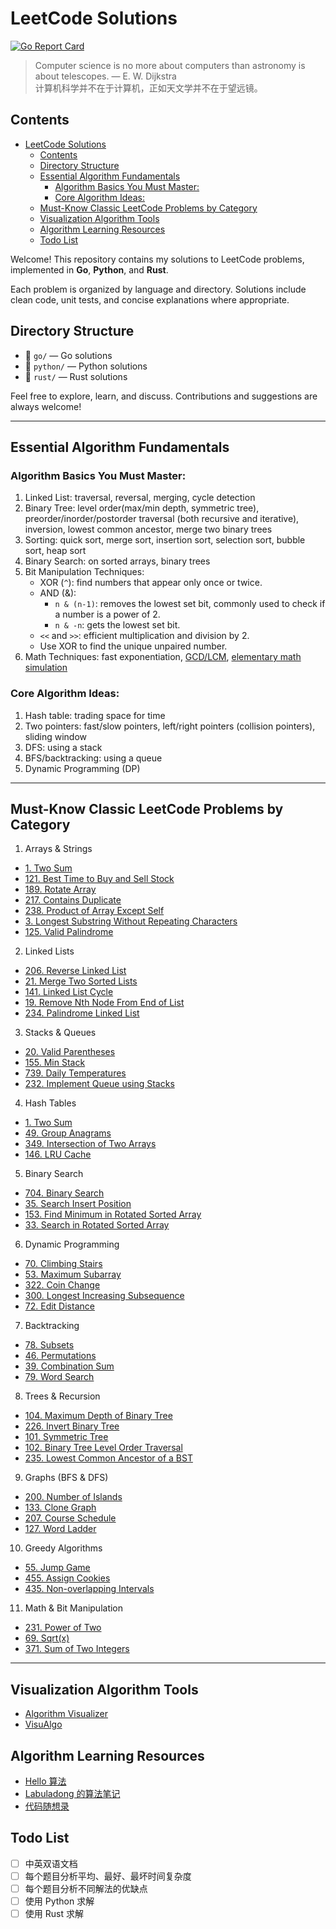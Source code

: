 # LeetCode Solutions

[![Go Report Card](https://goreportcard.com/badge/github.com/palemoky/dns-optimizer)](https://goreportcard.com/report/github.com/palemoky/dns-optimizer)

> Computer science is no more about computers than astronomy is about telescopes. — E. W. Dijkstra  
> 计算机科学并不在于计算机，正如天文学并不在于望远镜。

## Contents

- [LeetCode Solutions](#leetcode-solutions)
  - [Contents](#contents)
  - [Directory Structure](#directory-structure)
  - [Essential Algorithm Fundamentals](#essential-algorithm-fundamentals)
    - [Algorithm Basics You Must Master:](#algorithm-basics-you-must-master)
    - [Core Algorithm Ideas:](#core-algorithm-ideas)
  - [Must-Know Classic LeetCode Problems by Category](#must-know-classic-leetcode-problems-by-category)
  - [Visualization Algorithm Tools](#visualization-algorithm-tools)
  - [Algorithm Learning Resources](#algorithm-learning-resources)
  - [Todo List](#todo-list)

Welcome! This repository contains my solutions to LeetCode problems, implemented in **Go**, **Python**, and **Rust**.

Each problem is organized by language and directory. Solutions include clean code, unit tests, and concise explanations where appropriate.

## Directory Structure

- 📂 `go/` — Go solutions
- 📂 `python/` — Python solutions
- 📂 `rust/` — Rust solutions

Feel free to explore, learn, and discuss.
Contributions and suggestions are always welcome!

---

## Essential Algorithm Fundamentals

### Algorithm Basics You Must Master:

1. Linked List: traversal, reversal, merging, cycle detection
2. Binary Tree: level order(max/min depth, symmetric tree), preorder/inorder/postorder traversal (both recursive and iterative), inversion, lowest common ancestor, merge two binary trees
3. Sorting: quick sort, merge sort, insertion sort, selection sort, bubble sort, heap sort
4. Binary Search: on sorted arrays, binary trees
5. Bit Manipulation Techniques:
   - XOR (`^`): find numbers that appear only once or twice.
   - AND (&):
     - `n & (n-1)`: removes the lowest set bit, commonly used to check if a number is a power of 2.
     - `n & -n`: gets the lowest set bit.
   - `<<` and `>>`: efficient multiplication and division by 2.
   - Use XOR to find the unique unpaired number.
6. Math Techniques: fast exponentiation, [GCD/LCM](core/math/GCD&LCM/README.md), [elementary math simulation](core/patterns/elementary_math_simulation/README.md)

### Core Algorithm Ideas:

1. Hash table: trading space for time
2. Two pointers: fast/slow pointers, left/right pointers (collision pointers), sliding window
3. DFS: using a stack
4. BFS/backtracking: using a queue
5. Dynamic Programming (DP)

---

## Must-Know Classic LeetCode Problems by Category

1. Arrays & Strings

- [1. Two Sum](https://leetcode.com/problems/two-sum/)
- [121. Best Time to Buy and Sell Stock](https://leetcode.com/problems/best-time-to-buy-and-sell-stock/)
- [189. Rotate Array](https://leetcode.com/problems/rotate-array/)
- [217. Contains Duplicate](https://leetcode.com/problems/contains-duplicate/)
- [238. Product of Array Except Self](https://leetcode.com/problems/product-of-array-except-self/)
- [3. Longest Substring Without Repeating Characters](https://leetcode.com/problems/longest-substring-without-repeating-characters/)
- [125. Valid Palindrome](https://leetcode.com/problems/valid-palindrome/)

2. Linked Lists

- [206. Reverse Linked List](https://leetcode.com/problems/reverse-linked-list/)
- [21. Merge Two Sorted Lists](https://leetcode.com/problems/merge-two-sorted-lists/)
- [141. Linked List Cycle](https://leetcode.com/problems/linked-list-cycle/)
- [19. Remove Nth Node From End of List](https://leetcode.com/problems/remove-nth-node-from-end-of-list/)
- [234. Palindrome Linked List](https://leetcode.com/problems/palindrome-linked-list/)

3. Stacks & Queues

- [20. Valid Parentheses](https://leetcode.com/problems/valid-parentheses/)
- [155. Min Stack](https://leetcode.com/problems/min-stack/)
- [739. Daily Temperatures](https://leetcode.com/problems/daily-temperatures/)
- [232. Implement Queue using Stacks](https://leetcode.com/problems/implement-queue-using-stacks/)

4. Hash Tables

- [1. Two Sum](https://leetcode.com/problems/two-sum/)
- [49. Group Anagrams](https://leetcode.com/problems/group-anagrams/)
- [349. Intersection of Two Arrays](https://leetcode.com/problems/intersection-of-two-arrays/)
- [146. LRU Cache](https://leetcode.com/problems/lru-cache/)

5. Binary Search

- [704. Binary Search](https://leetcode.com/problems/binary-search/)
- [35. Search Insert Position](https://leetcode.com/problems/search-insert-position/)
- [153. Find Minimum in Rotated Sorted Array](https://leetcode.com/problems/find-minimum-in-rotated-sorted-array/)
- [33. Search in Rotated Sorted Array](https://leetcode.com/problems/search-in-rotated-sorted-array/)

6. Dynamic Programming

- [70. Climbing Stairs](https://leetcode.com/problems/climbing-stairs/)
- [53. Maximum Subarray](https://leetcode.com/problems/maximum-subarray/)
- [322. Coin Change](https://leetcode.com/problems/coin-change/)
- [300. Longest Increasing Subsequence](https://leetcode.com/problems/longest-increasing-subsequence/)
- [72. Edit Distance](https://leetcode.com/problems/edit-distance/)

7. Backtracking

- [78. Subsets](https://leetcode.com/problems/subsets/)
- [46. Permutations](https://leetcode.com/problems/permutations/)
- [39. Combination Sum](https://leetcode.com/problems/combination-sum/)
- [79. Word Search](https://leetcode.com/problems/word-search/)

8. Trees & Recursion

- [104. Maximum Depth of Binary Tree](https://leetcode.com/problems/maximum-depth-of-binary-tree/)
- [226. Invert Binary Tree](https://leetcode.com/problems/invert-binary-tree/)
- [101. Symmetric Tree](https://leetcode.com/problems/symmetric-tree/)
- [102. Binary Tree Level Order Traversal](https://leetcode.com/problems/binary-tree-level-order-traversal/)
- [235. Lowest Common Ancestor of a BST](https://leetcode.com/problems/lowest-common-ancestor-of-a-binary-search-tree/)

9. Graphs (BFS & DFS)

- [200. Number of Islands](https://leetcode.com/problems/number-of-islands/)
- [133. Clone Graph](https://leetcode.com/problems/clone-graph/)
- [207. Course Schedule](https://leetcode.com/problems/course-schedule/)
- [127. Word Ladder](https://leetcode.com/problems/word-ladder/)

10. Greedy Algorithms

- [55. Jump Game](https://leetcode.com/problems/jump-game/)
- [455. Assign Cookies](https://leetcode.com/problems/assign-cookies/)
- [435. Non-overlapping Intervals](https://leetcode.com/problems/non-overlapping-intervals/)

11. Math & Bit Manipulation

- [231. Power of Two](https://leetcode.com/problems/power-of-two/)
- [69. Sqrt(x)](https://leetcode.com/problems/sqrtx/)
- [371. Sum of Two Integers](https://leetcode.com/problems/sum-of-two-integers/)

---

## Visualization Algorithm Tools

- [Algorithm Visualizer](https://algorithm-visualizer.org/)
- [VisuAlgo](https://visualgo.net/)

## Algorithm Learning Resources

- [Hello 算法](https://www.hello-algo.com/)
- [Labuladong 的算法笔记](https://labuladong.online/algo/)
- [代码随想录](https://programmercarl.com)

## Todo List
- [ ] 中英双语文档
- [ ] 每个题目分析平均、最好、最坏时间复杂度
- [ ] 每个题目分析不同解法的优缺点
- [ ] 使用 Python 求解
- [ ] 使用 Rust 求解
